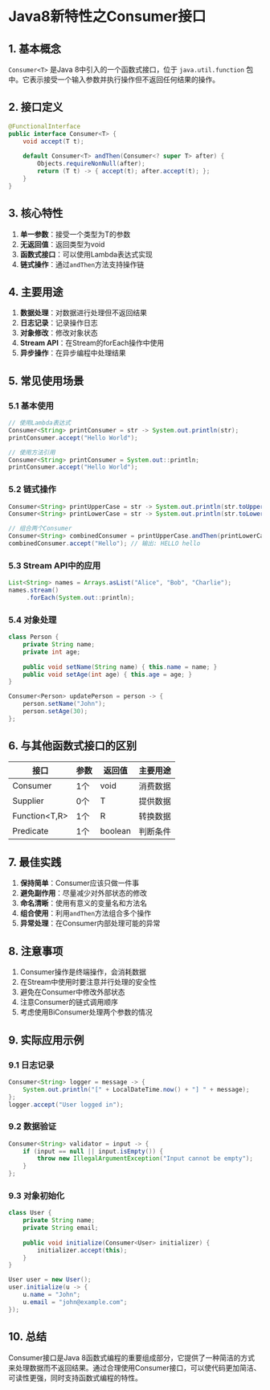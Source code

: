# Java8新特性之Consumer接口

## 1. 基本概念

`Consumer<T>` 是Java 8中引入的一个函数式接口，位于 `java.util.function` 包中。它表示接受一个输入参数并执行操作但不返回任何结果的操作。

## 2. 接口定义

```java
@FunctionalInterface
public interface Consumer<T> {
    void accept(T t);
    
    default Consumer<T> andThen(Consumer<? super T> after) {
        Objects.requireNonNull(after);
        return (T t) -> { accept(t); after.accept(t); };
    }
}
```

## 3. 核心特性

1. **单一参数**：接受一个类型为T的参数
2. **无返回值**：返回类型为void
3. **函数式接口**：可以使用Lambda表达式实现
4. **链式操作**：通过`andThen`方法支持操作链

## 4. 主要用途

1. **数据处理**：对数据进行处理但不返回结果
2. **日志记录**：记录操作日志
3. **对象修改**：修改对象状态
4. **Stream API**：在Stream的forEach操作中使用
5. **异步操作**：在异步编程中处理结果

## 5. 常见使用场景

### 5.1 基本使用
```java
// 使用Lambda表达式
Consumer<String> printConsumer = str -> System.out.println(str);
printConsumer.accept("Hello World");

// 使用方法引用
Consumer<String> printConsumer = System.out::println;
printConsumer.accept("Hello World");
```

### 5.2 链式操作
```java
Consumer<String> printUpperCase = str -> System.out.println(str.toUpperCase());
Consumer<String> printLowerCase = str -> System.out.println(str.toLowerCase());

// 组合两个Consumer
Consumer<String> combinedConsumer = printUpperCase.andThen(printLowerCase);
combinedConsumer.accept("Hello"); // 输出: HELLO hello
```

### 5.3 Stream API中的应用
```java
List<String> names = Arrays.asList("Alice", "Bob", "Charlie");
names.stream()
     .forEach(System.out::println);
```

### 5.4 对象处理
```java
class Person {
    private String name;
    private int age;
    
    public void setName(String name) { this.name = name; }
    public void setAge(int age) { this.age = age; }
}

Consumer<Person> updatePerson = person -> {
    person.setName("John");
    person.setAge(30);
};
```

## 6. 与其他函数式接口的区别

| 接口 | 参数 | 返回值 | 主要用途 |
|------|------|--------|----------|
| Consumer<T> | 1个 | void | 消费数据 |
| Supplier<T> | 0个 | T | 提供数据 |
| Function<T,R> | 1个 | R | 转换数据 |
| Predicate<T> | 1个 | boolean | 判断条件 |

## 7. 最佳实践

1. **保持简单**：Consumer应该只做一件事
2. **避免副作用**：尽量减少对外部状态的修改
3. **命名清晰**：使用有意义的变量名和方法名
4. **组合使用**：利用`andThen`方法组合多个操作
5. **异常处理**：在Consumer内部处理可能的异常

## 8. 注意事项

1. Consumer操作是终端操作，会消耗数据
2. 在Stream中使用时要注意并行处理的安全性
3. 避免在Consumer中修改外部状态
4. 注意Consumer的链式调用顺序
5. 考虑使用BiConsumer处理两个参数的情况

## 9. 实际应用示例

### 9.1 日志记录
```java
Consumer<String> logger = message -> {
    System.out.println("[" + LocalDateTime.now() + "] " + message);
};
logger.accept("User logged in");
```

### 9.2 数据验证
```java
Consumer<String> validator = input -> {
    if (input == null || input.isEmpty()) {
        throw new IllegalArgumentException("Input cannot be empty");
    }
};
```

### 9.3 对象初始化
```java
class User {
    private String name;
    private String email;
    
    public void initialize(Consumer<User> initializer) {
        initializer.accept(this);
    }
}

User user = new User();
user.initialize(u -> {
    u.name = "John";
    u.email = "john@example.com";
});
```

## 10. 总结

Consumer接口是Java 8函数式编程的重要组成部分，它提供了一种简洁的方式来处理数据而不返回结果。通过合理使用Consumer接口，可以使代码更加简洁、可读性更强，同时支持函数式编程的特性。

